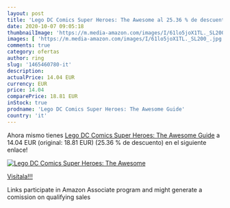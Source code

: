 ```yaml
---
layout: post
title: 'Lego DC Comics Super Heroes: The Awesome al 25.36 % de descuento'
date: 2020-10-07 09:05:18
thumbnailImage: 'https://m.media-amazon.com/images/I/61lo5joX1TL._SL200_.jpg'
images: [ 'https://m.media-amazon.com/images/I/61lo5joX1TL._SL200_.jpg' ]
comments: true
category: ofertas
author: ring
slug: '1465460780-it'
description:
actualPrice: 14.04 EUR
currency: EUR
price: 14.04
comparePrice: 18.81 EUR
inStock: true
prodname: 'Lego DC Comics Super Heroes: The Awesome Guide'
country: 'it'
---
```


Ahora mismo tienes [Lego DC Comics Super Heroes: The Awesome Guide](https://www.amazon.it/dp/1465460780/?tag=tolees00-21) a 14.04 EUR (original: 18.81 EUR) (25.36 %  de descuento) en el siguiente enlace!

[![Lego DC Comics Super Heroes: The Awesome](https://m.media-amazon.com/images/I/61lo5joX1TL._SL200_.jpg)](https://www.amazon.it/dp/1465460780/?tag=tolees00-21)

[Visítala!!!](https://www.amazon.it/dp/1465460780/?tag=tolees00-21)

Links participate in Amazon Associate program and might generate a comission on qualifying sales
